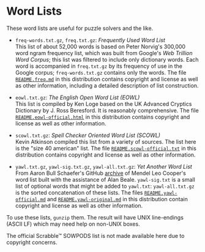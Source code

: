 # Word Lists

These word lists are useful for puzzle solvers and the like.

* `freq-words.txt.gz`, `freq.txt.gz`: *Frequently Used Word List*  
  This list of about 52,000 words is based on Peter
  Norvig's 300,000 word ngram frequency list, which was
  built from Google's *Web Trillion Word Corpus*; this list
  was filtered to include only dictionary words. Each word
  is accompanied in `freq.txt.gz` by its frequency of use in
  the Google corpus; `freq-words.txt.gz` contains only the
  words. The file [`README.freq.md`](README.freq.md) in this
  distribution contains copyright and license as well as
  other information, including a detailed description of
  list construction.

* `eowl.txt.gz`: *The English Open Word List (EOWL)*  
  This list is compiled by Ken Loge based on the UK Advanced
  Cryptics Dictionary by J. Ross Beresford. It is reasonably
  comprehensive. The file
  [`README.eowl-official.html`](README.eow-official.html) in this
  distribution contains copyright and license as well as
  other information.

* `scowl.txt.gz`: *Spell Checker Oriented Word List (SCOWL)*  
  Kevin Atkinson compiled this list from a variety of
  sources. The list here is the "size 40 american" list.
  The file [`README.scowl-official.txt`](README.scowl-official.txt) in this
  distribution contains copyright and license as well as
  other information.

* `yawl.txt.gz`, `yawl-sig.txt.gz`, `yawl-all.txt.gz`: *Yet Another Word List*  
  From Aaron Bull Schaefer's GitHub
  [archive](https://github.com/elasticdog/yawl) of Mendel
  Leo Cooper's word list built with the assistance of Alan
  Beale. `yawl-sig.txt` is a small list of optional words
  that might be added to `yawl.txt`: `yawl-all.txt.gz` is
  the sorted concatenation of these lists.  The files
  [`README.yawl-official.md`](README.yawl-official.md) and
  [`README.yawl-original.md`](README.yawl-original.md) in
  this distribution contain copyright and license as well as
  other information.

To use these lists, `gunzip` them. The result will have UNIX
line-endings (ASCII LF) which may need help on non-UNIX
boxes.

The official Scrabble&trade; SOWPODS list is not made
available here due to copyright concerns.
